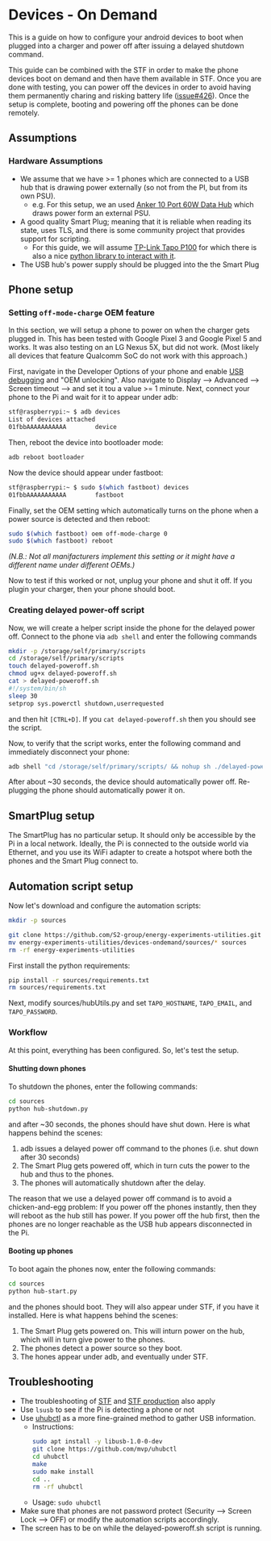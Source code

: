 # Devices - On Demand

This is a guide on how to configure your android devices to boot when plugged into a charger and power off after issuing a delayed shutdown command.

This guide can be combined with the STF in order to make the phone devices boot on demand and then have them available in STF. Once you are done with testing, you can power off the devices in order to avoid having them permanently charing and risking battery life ([issue#426](https://github.com/openstf/stf/issues/426)). Once the setup is complete, booting and powering off the phones can be done remotely.

## Assumptions

### Hardware Assumptions

* We assume that we have >= 1 phones which are connected to a USB hub that is drawing power externally (so not from the PI, but from its own PSU).
  * e.g. For this setup, we an used [Anker 10 Port 60W Data Hub](https://us.anker.com/products/a7515) which draws power form an external PSU.
* A good quality Smart Plug; meaning that it is reliable when reading its state, uses TLS, and there is some community project that provides support for scripting.
  * For this guide, we will assume [TP-Link Tapo P100](https://www.tp-link.com/en/home-networking/smart-plug/tapo-p100/) for which there is also a nice [python library to interact with it](https://github.com/fishbigger/TapoP100).
* The USB hub's power supply should be plugged into the the Smart Plug

## Phone setup

### Setting `off-mode-charge` OEM feature

In this section, we will setup a phone to power on when the charger gets plugged in. This has been tested with Google Pixel 3 and Google Pixel 5 and works. It was also testing on an LG Nexus 5X, but did not work. (Most likely all devices that feature Qualcomm SoC do not work with this approach.)

First, navigate in the Developer Options of your phone and enable [USB debugging](https://developer.android.com/studio/debug/dev-options#enable) and "OEM unlocking". Also navigate to Display --> Advanced --> Screen timeout --> and set it tou a value >= 1 minute. Next, connect your phone to the Pi and wait for it to appear under adb:

```bash
stf@raspberrypi:~ $ adb devices
List of devices attached
01fbbAAAAAAAAAAA        device
```

Then, reboot the device into bootloader mode:

```bash
adb reboot bootloader
```

Now the device should appear under fastboot:

```bash
stf@raspberrypi:~ $ sudo $(which fastboot) devices
01fbbAAAAAAAAAAA        fastboot
```

Finally, set the OEM setting which automatically turns on the phone when a power source is detected and then reboot:

```bash
sudo $(which fastboot) oem off-mode-charge 0
sudo $(which fastboot) reboot
```

*(N.B.: Not all manifacturers implement this setting or it might have a different name under different OEMs.)*

Now to test if this worked or not, unplug your phone and shut it off. If you plugin your charger, then your phone should boot.

### Creating delayed power-off script

Now, we will create a helper script inside the phone for the delayed power off. Connect to the phone via `adb shell` and enter the following commands

```bash
mkdir -p /storage/self/primary/scripts
cd /storage/self/primary/scripts
touch delayed-poweroff.sh
chmod ug+x delayed-poweroff.sh
cat > delayed-poweroff.sh
#!/system/bin/sh
sleep 30
setprop sys.powerctl shutdown,userrequested

```

and then hit `[CTRL+D]`. If you `cat delayed-poweroff.sh` then you should see the script.

Now, to verify that the script works, enter the following command and immediately disconnect your phone:

```bash
adb shell "cd /storage/self/primary/scripts/ && nohup sh ./delayed-poweroff.sh </dev/null &"
```

After about ~30 seconds, the device should automatically power off. Re-plugging the phone should automatically power it on.

## SmartPlug setup

The SmartPlug has no particular setup. It should only be accessible by the Pi in a local network. Ideally, the Pi is connected to the outside world via Ethernet, and you use its WiFi adapter to create a hotspot where both the phones and the Smart Plug connect to.

## Automation script setup

Now let's download and configure the automation scripts:

```bash
mkdir -p sources

git clone https://github.com/S2-group/energy-experiments-utilities.git
mv energy-experiments-utilities/devices-ondemand/sources/* sources
rm -rf energy-experiments-utilities
```

First install the python requirements:

```bash
pip install -r sources/requirements.txt
rm sources/requirements.txt
```

Next, modify sources/hubUtils.py and set `TAPO_HOSTNAME`, `TAPO_EMAIL`, and `TAPO_PASSWORD`.

### Workflow

At this point, everything has been configured. So, let's test the setup.

#### Shutting down phones

To shutdown the phones, enter the following commands:

```bash
cd sources
python hub-shutdown.py
```

and after ~30 seconds, the phones should have shut down. Here is what happens behind the scenes:

1. adb issues a delayed power off command to the phones (i.e. shut down after 30 seconds)
2. The Smart Plug gets powered off, which in turn cuts the power to the hub and thus to the phones.
3. The phones will automatically shutdown after the delay.

The reason that we use a delayed power off command is to avoid a chicken-and-egg problem: If you power off the phones instantly, then they will reboot as the hub still has power. If you power off the hub first, then the phones are no longer reachable as the USB hub appears disconnected in the Pi.

#### Booting up phones

To boot again the phones now, enter the following commands:

```bash
cd sources
python hub-start.py
```

and the phones should boot. They will also appear under STF, if you have it installed. Here is what happens behind the scenes:

1. The Smart Plug gets powered on. This will inturn power on the hub, which will in turn give power to the phones.
2. The phones detect a power source so they boot.
3. The hones appear under adb, and eventually under STF.

## Troubleshooting

* The troubleshooting of [STF](STF.md) and [STF production](STF-production/README.md) also apply
* Use `lsusb` to see if the Pi is detecting a phone or not
* Use [uhubctl](https://github.com/mvp/uhubctl) as a more fine-grained method to gather USB information.
  * Instructions:
    ```bash
    sudo apt install -y libusb-1.0-0-dev
    git clone https://github.com/mvp/uhubctl
    cd uhubctl
    make
    sudo make install
    cd ..
    rm -rf uhubctl
    ```
  * Usage: `sudo uhubctl`
* Make sure that phones are not password protect (Security --> Screen Lock --> OFF) or modify the automation scripts accordingly.
* The screen has to be on while the delayed-poweroff.sh script is running.